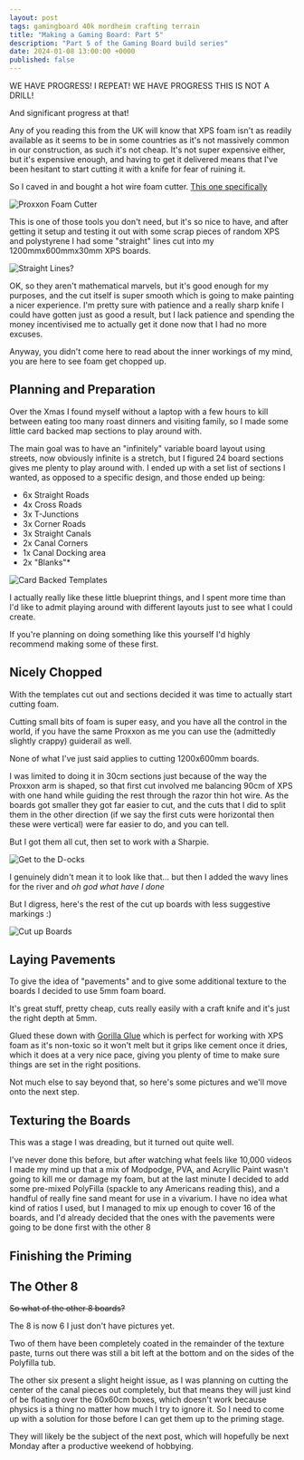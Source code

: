 ```yaml
---
layout: post
tags: gamingboard 40k mordheim crafting terrain
title: "Making a Gaming Board: Part 5"
description: "Part 5 of the Gaming Board build series"
date: 2024-01-08 13:00:00 +0000
published: false
---
```


WE HAVE PROGRESS! I REPEAT! WE HAVE PROGRESS THIS IS NOT A DRILL!

And significant progress at that!

Any of you reading this from the UK will know that XPS foam isn't as readily available as it seems to be in some countries as it's not massively common in our construction, as such it's not cheap. It's not super expensive either, but it's expensive enough, and having to get it delivered means that I've been hesitant to start cutting it with a knife for fear of ruining it.

So I caved in and bought a hot wire foam cutter. [This one specifically]()

![Proxxon Foam Cutter]()

This is one of those tools you don't need, but it's so nice to have, and after getting it setup and testing it out with some scrap pieces of random XPS and polystyrene I had some "straight" lines cut into my 1200mmx600mmx30mm XPS boards.

![Straight Lines?]()

OK, so they aren't mathematical marvels, but it's good enough for my purposes, and the cut itself is super smooth which is going to make painting a nicer experience. I'm pretty sure with patience and a really sharp knife I could have gotten just as good a result, but I lack patience and spending the money incentivised me to actually get it done now that I had no more excuses.

Anyway, you didn't come here to read about the inner workings of my mind, you are here to see foam get chopped up.

## Planning and Preparation

Over the Xmas I found myself without a laptop with a few hours to kill between eating too many roast dinners and visiting family, so I made some little card backed map sections to play around with.

The main goal was to have an "infinitely" variable board layout using streets, now obviously infinite is a stretch, but I figured 24 board sections gives me plenty to play around with. I ended up with a set list of sections I wanted, as opposed to a specific design, and those ended up being:

- 6x Straight Roads
- 4x Cross Roads
- 3x T-Junctions
- 3x Corner Roads
- 3x Straight Canals
- 2x Canal Corners
- 1x Canal Docking area
- 2x "Blanks"\*

![Card Backed Templates]()

I actually really like these little blueprint things, and I spent more time than I'd like to admit playing around with different layouts just to see what I could create.

If you're planning on doing something like this yourself I'd highly recommend making some of these first.

## Nicely Chopped

With the templates cut out and sections decided it was time to actually start cutting foam.

Cutting small bits of foam is super easy, and you have all the control in the world, if you have the same Proxxon as me you can use the (admittedly slightly crappy) guiderail as well. 

None of what I've just said applies to cutting 1200x600mm boards.

I was limited to doing it in 30cm sections just because of the way the Proxxon arm is shaped, so that first cut involved me balancing 90cm of XPS with one hand while guiding the rest through the razor thin hot wire. As the boards got smaller they got far easier to cut, and the cuts that I did to split them in the other direction (if we say the first cuts were horizontal then these were vertical) were far easier to do, and you can tell.

But I got them all cut, then set to work with a Sharpie.

![Get to the D-ocks]()

I genuinely didn't mean it to look like that... but then I added the wavy lines for the river and *oh god what have I done*

But I digress, here's the rest of the cut up boards with less suggestive markings :)

![Cut up Boards]()

## Laying Pavements

To give the idea of "pavements" and to give some additional texture to the boards I decided to use 5mm foam board.

It's great stuff, pretty cheap, cuts really easily with a craft knife and it's just the right depth at 5mm.

Glued these down with [Gorilla Glue]() which is perfect for working with XPS foam as it's non-toxic so it won't melt but it grips like cement once it dries, which it does at a very nice pace, giving you plenty of time to make sure things are set in the right positions.

Not much else to say beyond that, so here's some pictures and we'll move onto the next step.

## Texturing the Boards

This was a stage I was dreading, but it turned out quite well.

I've never done this before, but after watching what feels like 10,000 videos I made my mind up that a mix of Modpodge, PVA, and Acryllic Paint wasn't going to kill me or damage my foam, but at the last minute I decided to add some pre-mixed PolyFilla (spackle to any Americans reading this), and a handful of really fine sand meant for use in a vivarium. I have no idea what kind of ratios I used, but I managed to mix up enough to cover 16 of the boards, and I'd already decided that the ones with the pavements were going to be done first with the other 8

## Finishing the Priming

## The Other 8

~~So what of the other 8 boards?~~

The 8 is now 6 I just don't have pictures yet.

Two of them have been completely coated in the remainder of the texture paste, turns out there was still a bit left at the bottom and on the sides of the Polyfilla tub.

The other six present a slight height issue, as I was planning on cutting the center of the canal pieces out completely, but that means they will just kind of be floating over the 60x60cm boxes, which doesn't work because physics is a thing no matter how much I try to ignore it. So I need to come up with a solution for those before I can get them up to the priming stage.

They will likely be the subject of the next post, which will hopefully be next Monday after a productive weekend of hobbying.
